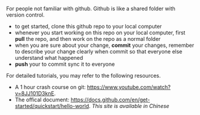 For people not familiar with github. Github is like a shared folder with version control.
  - to get started, clone this github repo to your local computer
  - whenever you start working on this repo on your local computer, first **pull** the repo, and then work on the repo as a normal folder
  - when you are sure about your change, **commit** your changes, remember to describe your change clearly when commit so that everyone else understand what happened
  - **push** your to commit sync it to everyone

For detailed tutorials, you may refer to the following resources.
- A 1 hour crash course on git: https://www.youtube.com/watch?v=8JJ101D3knE.
- The offical document: https://docs.github.com/en/get-started/quickstart/hello-world. *This site is available in Chinese*
